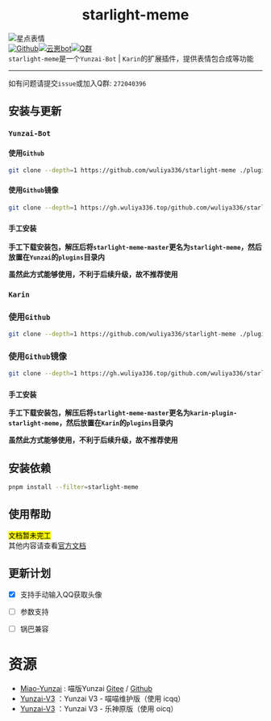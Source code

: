 # <center>starlight-meme</center>

![星点表情](https://count.kjchmc.cn/get/@starlight-meme?theme=moebooru)<br>
[![Github](https://img.shields.io/badge/Github-星点表情-black?style=flat-square&logo=github)](https://github.com/wuliya336/starlight-meme)[![云崽bot](https://img.shields.io/badge/云崽-v3.0.0-black?style=flat-square&logo=dependabot)](https://gitee.com/Le-niao/Yunzai-Bot)[![Q群](https://img.shields.io/badge/group-272040396-blue)](https://gitee.com/Le-niao/Yunzai-Bot)<br>
`starlight-meme`是一个`Yunzai-Bot` | `Karin`的扩展插件，提供表情包合成等功能<br>

---

如有问题请提交`issue`或加入Q群: `272040396`<br>

## 安装与更新

### `Yunzai-Bot`

#### 使用`Github`

```bash
git clone --depth=1 https://github.com/wuliya336/starlight-meme ./plugins/starlight-meme/
```

#### 使用`Github`镜像

```bash
git clone --depth=1 https://gh.wuliya336.top/github.com/wuliya336/starlight-meme ./plugins/starlight-meme/
```

### `手工安装`

**手工下载安装包，解压后将`starlight-meme-master`更名为`starlight-meme`，然后放置在`Yunzai`的`plugins`目录内<br>**

**虽然此方式能够使用，不利于后续升级，故不推荐使用<br>**

### `Karin`

### 使用`Github`

```bash
git clone --depth=1 https://github.com/wuliya336/starlight-meme ./plugins/karin-plugin-starlight-meme/
```

### 使用`Github`镜像

```bash
git clone --depth=1 https://gh.wuliya336.top/github.com/wuliya336/starlight-meme ./plugins/karin-plugin-starlight-meme/
```

### `手工安装`

**手工下载安装包，解压后将`starlight-meme-master`更名为`karin-plugin-starlight-meme`，然后放置在`Karin`的`plugins`目录内<br>**

**虽然此方式能够使用，不利于后续升级，故不推荐使用<br>**

## 安装依赖
```bash
pnpm install --filter=starlight-meme
```

## 使用帮助
<mark>文档暂未完工</mark><br>
其他内容请查看[官方文档](https://docs.wuliya.cn)

## 更新计划

- [x] 支持手动输入QQ获取头像
- [ ] 参数支持
- [ ] 锅巴兼容


# 资源

- [Miao-Yunzai](https://github.com/yoimiya-kokomi/Miao-Yunzai) : 喵版Yunzai [Gitee](https://gitee.com/yoimiya-kokomi/Miao-Yunzai)
  / [Github](https://github.com/yoimiya-kokomi/Miao-Yunzai)
- [Yunzai-V3](https://github.com/yoimiya-kokomi/Yunzai-Bot) ：Yunzai V3 - 喵喵维护版（使用 icqq）
- [Yunzai-V3](https://gitee.com/Le-niao/Yunzai-Bot) ：Yunzai V3 - 乐神原版（使用 oicq）
